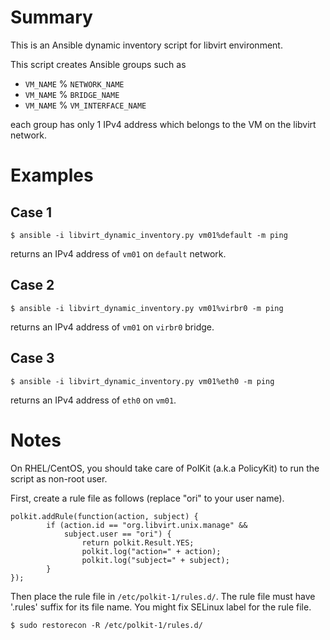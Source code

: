 # Summary
This is an Ansible dynamic inventory script for libvirt environment.

This script creates Ansible groups such as

- `VM_NAME` % `NETWORK_NAME`
- `VM_NAME` % `BRIDGE_NAME`
- `VM_NAME` % `VM_INTERFACE_NAME`

each group has only 1 IPv4 address which belongs to the VM on the libvirt network.

# Examples
## Case 1
```
$ ansible -i libvirt_dynamic_inventory.py vm01%default -m ping
```
returns an IPv4 address of `vm01` on `default` network.

## Case 2
```
$ ansible -i libvirt_dynamic_inventory.py vm01%virbr0 -m ping
```
returns an IPv4 address of `vm01` on `virbr0` bridge.

## Case 3
```
$ ansible -i libvirt_dynamic_inventory.py vm01%eth0 -m ping
```
returns an IPv4 address of `eth0` on `vm01`.

# Notes
On RHEL/CentOS, you should take care of PolKit (a.k.a PolicyKit) to run the script as non-root user.

First, create a rule file as follows (replace "ori" to your user name).
```
polkit.addRule(function(action, subject) {
        if (action.id == "org.libvirt.unix.manage" &&
            subject.user == "ori") {
                return polkit.Result.YES;
                polkit.log("action=" + action);
                polkit.log("subject=" + subject);
        }
});
```
Then place the rule file in `/etc/polkit-1/rules.d/`.
The rule file must have '.rules' suffix for its file name.
You might fix SELinux label for the rule file.
```
$ sudo restorecon -R /etc/polkit-1/rules.d/
```
